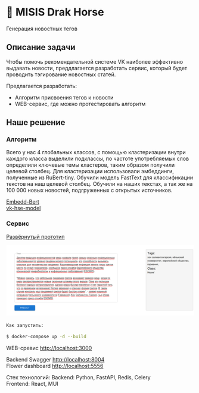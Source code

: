 # 🥉 MISIS Drak Horse

Генерация новостных тегов

## Описание задачи

Чтобы помочь рекомендательной системе VK наиболее эффективно выдавать новости, преддлагается разработать сервис, который будет проводить тэгирование новостных статей.

Предлагается разработать:

- Алгоритм присвоения тегов к новости
- WEB-сервис, где можно протестировать алгоритм

## Наше решение

### Алгоритм

Всего у нас 4 глобальных классов, с помощью кластеризации внутри каждого класса выделили подклассы, по частоте употребляемых слов определили ключевые темы кластеров, таким образом получили целевой столбец. Для кластеризации использовали эмбеддинги, полученные из RuBert-tiny. Обучили модель FastText для классификации текстов на наш целевой столбец. Обучили на наших текстах, а так же на 100 000 новых новостей, подгруженных с открытых источников.

[Embedd-Bert](ml/embedd-bert.ipynb)  
[vk-hse-model](ml/vk-hse-model.ipynb)

### Сервис

[Развёрнутый прототип](http://83.166.236.239:3000/)

![alt text](image.png)

    Как запустить:

```sh
$ docker-compose up -d --build
```

WEB-сревис [http://localhost:3000](http://localhost:3000)

Backend Swagger [http://localhost:8004](http://localhost:8004)  
Flower dashboard [http://localhost:5556](http://localhost:5556)

Стек технологий:
Backend: Python, FastAPI, Redis, Celery  
Frontend: React, MUI
